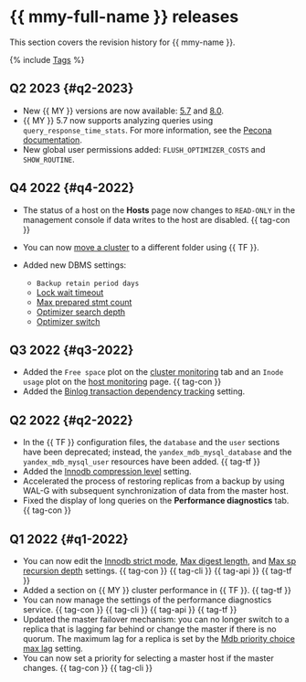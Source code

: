 # {{ mmy-full-name }} releases

This section covers the revision history for {{ mmy-name }}.

{% include [Tags](../_includes/mdb/release-notes-tags.md) %}

## Q2 2023 {#q2-2023}

* New {{ MY }} versions are now available: [5.7](https://docs.percona.com/percona-server/5.7/release-notes/release-notes_index.html) and [8.0](https://docs.percona.com/percona-server/8.0/release-notes/release-notes_index.html).
* {{ MY }} 5.7 now supports analyzing queries using `query_response_time_stats`. For more information, see the [Pecona documentation](https://docs.percona.com/percona-server/5.7/diagnostics/response_time_distribution.html).
* New global user permissions added: `FLUSH_OPTIMIZER_COSTS` and `SHOW_ROUTINE`.

## Q4 2022 {#q4-2022}

* The status of a host on the **Hosts** page now changes to `READ-ONLY` in the management console if data writes to the host are disabled. {{ tag-con }}
* You can now [move a cluster](operations/update.md#move-cluster) to a different folder using {{ TF }}.
* Added new DBMS settings:

   * `Backup retain period days`
   * [Lock wait timeout](./concepts/settings-list.md#setting-lock-wait-timeout)
   * [Max prepared stmt count](./concepts/settings-list.md#setting-max-prepared-stmt-count)
   * [Optimizer search depth](./concepts/settings-list.md#setting-optimizer-search-depth)
   * [Optimizer switch](./concepts/settings-list.md#setting-optimizer-switch)

## Q3 2022 {#q3-2022}

* Added the `Free space` plot on the [cluster monitoring](operations/monitoring.md#monitoring-cluster) tab and an `Inode usage` plot on the [host monitoring](operations/monitoring.md#monitoring-hosts) page. {{ tag-con }}
* Added the [Binlog transaction dependency tracking](concepts/settings-list.md#setting-binlog-transaction-dependency-tracking) setting.

## Q2 2022 {#q2-2022}

* In the {{ TF }} configuration files, the `database` and the `user` sections have been deprecated; instead, the `yandex_mdb_mysql_database` and the `yandex_mdb_mysql_user` resources have been added. {{ tag-tf }}
* Added the [Innodb compression level](concepts/settings-list.md#setting-innodb-compression-level) setting.
* Accelerated the process of restoring replicas from a backup by using WAL-G with subsequent synchronization of data from the master host.
* Fixed the display of long queries on the **Performance diagnostics** tab. {{ tag-con }}

## Q1 2022 {#q1-2022}

* You can now edit the [Innodb strict mode](concepts/settings-list.md#setting-strict-mode), [Max digest length](concepts/settings-list.md#setting-max-digest-length), and [Max sp recursion depth](concepts/settings-list.md#setting-max-sp-recursion-depth) settings. {{ tag-con }} {{ tag-cli }} {{ tag-api }} {{ tag-tf }}
* Added a section on {{ MY }} cluster performance in {{ TF }}. {{ tag-tf }}
* You can now manage the settings of the performance diagnostics service. {{ tag-con }} {{ tag-cli }} {{ tag-api }} {{ tag-tf }}
* Updated the master failover mechanism: you can no longer switch to a replica that is lagging far behind or change the master if there is no quorum. The maximum lag for a replica is set by the [Mdb priority choice max lag](concepts/settings-list.md#setting-mdb-priority-choice-max-lag) setting.
* You can now set a priority for selecting a master host if the master changes. {{ tag-con }} {{ tag-cli }}
